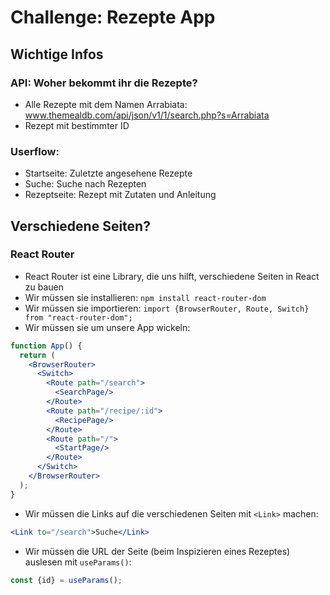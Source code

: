 # Challenge: Rezepte App
## Wichtige Infos
### API: Woher bekommt ihr die Rezepte?
- Alle Rezepte mit dem Namen Arrabiata: www.themealdb.com/api/json/v1/1/search.php?s=Arrabiata
- Rezept mit bestimmter ID

### Userflow:
- Startseite: Zuletzte angesehene Rezepte
- Suche: Suche nach Rezepten
- Rezeptseite: Rezept mit Zutaten und Anleitung

## Verschiedene Seiten?
### React Router
- React Router ist eine Library, die uns hilft, verschiedene Seiten in React zu bauen
- Wir müssen sie installieren: `npm install react-router-dom`
- Wir müssen sie importieren: `import {BrowserRouter, Route, Switch} from "react-router-dom";`
- Wir müssen sie um unsere App wickeln:
```jsx
function App() {
  return (
    <BrowserRouter>
      <Switch>
        <Route path="/search">
          <SearchPage/>
        </Route>
        <Route path="/recipe/:id">
          <RecipePage/>
        </Route>
        <Route path="/">
          <StartPage/>
        </Route>
      </Switch>
    </BrowserRouter>
  );
}
```
- Wir müssen die Links auf die verschiedenen Seiten mit `<Link>` machen:
```jsx
<Link to="/search">Suche</Link>
```
- Wir müssen die URL der Seite (beim Inspizieren eines Rezeptes) auslesen mit `useParams()`:
```jsx
const {id} = useParams();
```